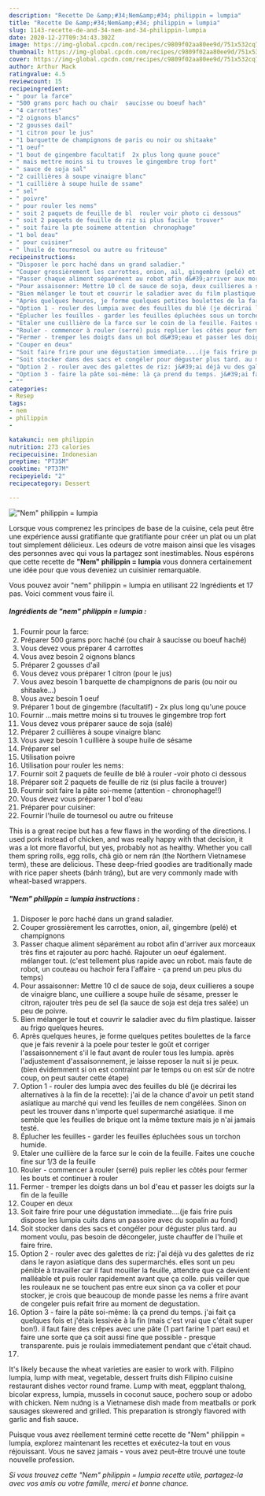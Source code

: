 ```yaml
---
description: "Recette De &amp;#34;Nem&amp;#34; philippin = lumpia"
title: "Recette De &amp;#34;Nem&amp;#34; philippin = lumpia"
slug: 1143-recette-de-and-34-nem-and-34-philippin-lumpia
date: 2020-12-27T09:34:43.302Z
image: https://img-global.cpcdn.com/recipes/c9809f02aa80ee9d/751x532cq70/nem-philippin-lumpia-photo-principale-de-la-recette.jpg
thumbnail: https://img-global.cpcdn.com/recipes/c9809f02aa80ee9d/751x532cq70/nem-philippin-lumpia-photo-principale-de-la-recette.jpg
cover: https://img-global.cpcdn.com/recipes/c9809f02aa80ee9d/751x532cq70/nem-philippin-lumpia-photo-principale-de-la-recette.jpg
author: Arthur Mack
ratingvalue: 4.5
reviewcount: 15
recipeingredient:
- " pour la farce"
- "500 grams porc hach ou chair  saucisse ou boeuf hach"
- "4 carrottes"
- "2 oignons blancs"
- "2 gousses dail"
- "1 citron pour le jus"
- "1 barquette de champignons de paris ou noir ou shitaake"
- "1 oeuf"
- "1 bout de gingembre facultatif  2x plus long quune pouce"
- " mais mettre moins si tu trouves le gingembre trop fort"
- " sauce de soja sal"
- "2 cuillières à soupe vinaigre blanc"
- "1 cuillière à soupe huile de ssame"
- " sel"
- " poivre"
- " pour rouler les nems"
- " soit 2 paquets de feuille de bl  rouler voir photo ci dessous"
- " soit 2 paquets de feuille de riz si plus facile  trouver"
- " soit faire la pte soimeme attention  chronophage"
- "1 bol deau"
- " pour cuisiner"
- " lhuile de tournesol ou autre ou friteuse"
recipeinstructions:
- "Disposer le porc haché dans un grand saladier."
- "Couper grossièrement les carrottes, onion, ail, gingembre (pelé) et champignons"
- "Passer chaque aliment séparément au robot afin d&#39;arriver aux morceaux très fins et rajouter au porc haché. Rajouter un oeuf également. mélanger tout. (c&#39;est tellement plus rapide avec un robot. mais faute de robot, un couteau ou hachoir fera l&#39;affaire - ça prend un peu plus du temps)"
- "Pour assaisonner: Mettre 10 cl de sauce de soja, deux cuillieres a soupe de vinaigre blanc, une cuilliere a soupe huile de sésame, presser le citron, rajouter très peu de sel (la sauce de soja est deja tres salée) un peu de poivre."
- "Bien mélanger le tout et couvrir le saladier avec du film plastique. laisser au frigo quelques heures."
- "Après quelques heures, je forme quelques petites boulettes de la farce que je fais revenir à la poele pour tester le goût et corriger l&#39;assaisonnement s&#39;il le faut avant de rouler tous les lumpia. après l&#39;adjustement d&#39;assaisonnement, je laisse reposer la nuit si je peux. (bien évidemment si on est contraint par le temps ou on est sûr de notre coup, on peut sauter cette étape)"
- "Option 1 - rouler des lumpia avec des feuilles du blé (je décrirai les alternatives à la fin de la recette): j&#39;ai de la chance d&#39;avoir un petit stand asiatique au marché qui vend les feuilles de nem congélées. Sinon on peut les trouver dans n&#39;importe quel supermarché asiatique. il me semble que les feuilles de brique ont la même texture mais je n&#39;ai jamais testé."
- "Éplucher les feuilles - garder les feuilles épluchées sous un torchon humide."
- "Etaler une cuillière de la farce sur le coin de la feuille. Faites une couche fine sur 1/3 de la feuille"
- "Rouler - commencer à rouler (serré) puis replier les côtés pour fermer les bouts et continuer à rouler"
- "Fermer - tremper les doigts dans un bol d&#39;eau et passer les doigts sur la fin de la feuille"
- "Couper en deux"
- "Soit faire frire pour une dégustation immediate....(je fais frire puis dispose les lumpia cuits dans un passoire avec du sopalin au fond)"
- "Soit stocker dans des sacs et congéler pour déguster plus tard. au moment voulu, pas besoin de décongeler, juste chauffer de l&#39;huile et faire frire."
- "Option 2 - rouler avec des galettes de riz: j&#39;ai déjà vu des galettes de riz dans le rayon asiatique dans des supermarchés. elles sont un peu pénible à travailler car il faut mouiller la feuille, attendre que ça devient malléable et puis rouler rapidement avant que ça colle. puis veiller que les rouleaux ne se touchent pas entre eux sinon ça va coller et pour stocker, je crois que beaucoup de monde passe les nems a frire avant de congeler puis refait frire au moment de degustation."
- "Option 3 - faire la pâte soi-même: là ça prend du temps. j&#39;ai fait ça quelques fois et j&#39;étais lessivée à la fin (mais c&#39;est vrai que c&#39;était super bon!). il faut faire des crêpes avec une pâte (1 part farine 1 part eau) et faire une sorte que ça soit aussi fine que possible - presque transparente. puis je roulais immediatement pendant que c&#39;était chaud."
- ""
categories:
- Resep
tags:
- nem
- philippin
- 

katakunci: nem philippin  
nutrition: 273 calories
recipecuisine: Indonesian
preptime: "PT35M"
cooktime: "PT37M"
recipeyield: "2"
recipecategory: Dessert

---
```



![&#34;Nem&#34; philippin = lumpia](https://img-global.cpcdn.com/recipes/c9809f02aa80ee9d/751x532cq70/nem-philippin-lumpia-photo-principale-de-la-recette.jpg)

Lorsque vous comprenez les principes de base de la cuisine, cela peut être une expérience aussi gratifiante que gratifiante pour créer un plat ou un plat tout simplement délicieux. Les odeurs de votre maison ainsi que les visages des personnes avec qui vous la partagez sont inestimables. Nous espérons que cette recette de <strong> &#34;Nem&#34; philippin = lumpia </strong> vous donnera certainement une idée pour que vous deveniez un cuisinier remarquable.

<!--inarticleads1-->

Vous pouvez avoir &#34;nem&#34; philippin = lumpia en utilisant 22 Ingrédients et 17 pas. Voici comment vous faire il.

##### Ingrédients de &#34;nem&#34; philippin = lumpia :

1. Fournir  pour la farce:
1. Préparer 500 grams porc haché (ou chair à saucisse ou boeuf haché)
1. Vous devez vous préparer 4 carrottes
1. Vous avez besoin 2 oignons blancs
1. Préparer 2 gousses d&#39;ail
1. Vous devez vous préparer 1 citron (pour le jus)
1. Vous avez besoin 1 barquette de champignons de paris (ou noir ou shitaake...)
1. Vous avez besoin 1 oeuf
1. Préparer 1 bout de gingembre (facultatif) - 2x plus long qu&#39;une pouce
1. Fournir  ...mais mettre moins si tu trouves le gingembre trop fort
1. Vous devez vous préparer  sauce de soja (salé)
1. Préparer 2 cuillières à soupe vinaigre blanc
1. Vous avez besoin 1 cuillière à soupe huile de sésame
1. Préparer  sel
1. Utilisation  poivre
1. Utilisation  pour rouler les nems:
1. Fournir  soit 2 paquets de feuille de blé à rouler -voir photo ci dessous
1. Préparer  soit 2 paquets de feuille de riz (si plus facile à trouver)
1. Fournir  soit faire la pâte soi-meme (attention - chronophage!!)
1. Vous devez vous préparer 1 bol d&#39;eau
1. Préparer  pour cuisiner:
1. Fournir  l&#39;huile de tournesol ou autre ou friteuse


This is a great recipe but has a few flaws in the wording of the directions. I used pork instead of chicken, and was really happy with that decision, it was a lot more flavorful, but yes, probably not as healthy. Whether you call them spring rolls, egg rolls, chả giò or nem rán (the Northern Vietnamese term), these are delicious. These deep-fried goodies are traditionally made with rice paper sheets (bánh tráng), but are very commonly made with wheat-based wrappers. 

<!--inarticleads2-->

##### &#34;Nem&#34; philippin = lumpia instructions :

1. Disposer le porc haché dans un grand saladier.
1. Couper grossièrement les carrottes, onion, ail, gingembre (pelé) et champignons
1. Passer chaque aliment séparément au robot afin d&#39;arriver aux morceaux très fins et rajouter au porc haché. Rajouter un oeuf également. mélanger tout. (c&#39;est tellement plus rapide avec un robot. mais faute de robot, un couteau ou hachoir fera l&#39;affaire - ça prend un peu plus du temps)
1. Pour assaisonner: Mettre 10 cl de sauce de soja, deux cuillieres a soupe de vinaigre blanc, une cuilliere a soupe huile de sésame, presser le citron, rajouter très peu de sel (la sauce de soja est deja tres salée) un peu de poivre.
1. Bien mélanger le tout et couvrir le saladier avec du film plastique. laisser au frigo quelques heures.
1. Après quelques heures, je forme quelques petites boulettes de la farce que je fais revenir à la poele pour tester le goût et corriger l&#39;assaisonnement s&#39;il le faut avant de rouler tous les lumpia. après l&#39;adjustement d&#39;assaisonnement, je laisse reposer la nuit si je peux. (bien évidemment si on est contraint par le temps ou on est sûr de notre coup, on peut sauter cette étape)
1. Option 1 - rouler des lumpia avec des feuilles du blé (je décrirai les alternatives à la fin de la recette): j&#39;ai de la chance d&#39;avoir un petit stand asiatique au marché qui vend les feuilles de nem congélées. Sinon on peut les trouver dans n&#39;importe quel supermarché asiatique. il me semble que les feuilles de brique ont la même texture mais je n&#39;ai jamais testé.
1. Éplucher les feuilles - garder les feuilles épluchées sous un torchon humide.
1. Etaler une cuillière de la farce sur le coin de la feuille. Faites une couche fine sur 1/3 de la feuille
1. Rouler - commencer à rouler (serré) puis replier les côtés pour fermer les bouts et continuer à rouler
1. Fermer - tremper les doigts dans un bol d&#39;eau et passer les doigts sur la fin de la feuille
1. Couper en deux
1. Soit faire frire pour une dégustation immediate....(je fais frire puis dispose les lumpia cuits dans un passoire avec du sopalin au fond)
1. Soit stocker dans des sacs et congéler pour déguster plus tard. au moment voulu, pas besoin de décongeler, juste chauffer de l&#39;huile et faire frire.
1. Option 2 - rouler avec des galettes de riz: j&#39;ai déjà vu des galettes de riz dans le rayon asiatique dans des supermarchés. elles sont un peu pénible à travailler car il faut mouiller la feuille, attendre que ça devient malléable et puis rouler rapidement avant que ça colle. puis veiller que les rouleaux ne se touchent pas entre eux sinon ça va coller et pour stocker, je crois que beaucoup de monde passe les nems a frire avant de congeler puis refait frire au moment de degustation.
1. Option 3 - faire la pâte soi-même: là ça prend du temps. j&#39;ai fait ça quelques fois et j&#39;étais lessivée à la fin (mais c&#39;est vrai que c&#39;était super bon!). il faut faire des crêpes avec une pâte (1 part farine 1 part eau) et faire une sorte que ça soit aussi fine que possible - presque transparente. puis je roulais immediatement pendant que c&#39;était chaud.
1. 


It&#39;s likely because the wheat varieties are easier to work with. Filipino lumpia, lump with meat, vegetable, dessert fruits dish Filipino cuisine restaurant dishes vector round frame. Lump with meat, eggplant thalong, bicolar express, lumpia, mussels in coconut sauce, pochero soup or adobo with chicken. Nem nướng is a Vietnamese dish made from meatballs or pork sausages skewered and grilled. This preparation is strongly flavored with garlic and fish sauce. 

<!--inarticleads1-->

<p>
Puisque vous avez réellement terminé cette recette de &#34;Nem&#34; philippin = lumpia, explorez maintenant les recettes et exécutez-la tout en vous réjouissant. Vous ne savez jamais - vous avez peut-être trouvé une toute nouvelle profession.
</p>

<p>
<i>Si vous trouvez cette &#34;Nem&#34; philippin = lumpia recette utile, partagez-la avec vos amis ou votre famille, merci et bonne chance.</i>
</p>
